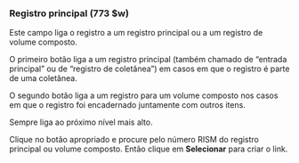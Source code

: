 ### Registro principal (773 $w) 

Este campo liga o registro a um registro principal ou a um registro de volume composto.

O primeiro botão liga a um registro principal (também chamado de “entrada principal” ou de “registro de coletânea”) em casos em que o registro é parte de uma coletânea.

O segundo botão liga a um registro para um volume composto nos casos em que o registro foi encadernado juntamente com outros itens.

Sempre liga ao próximo nível mais alto.

  
 

Clique no botão apropriado e procure pelo número RISM do registro principal ou volume composto. Então clique em **Selecionar** para criar o link.